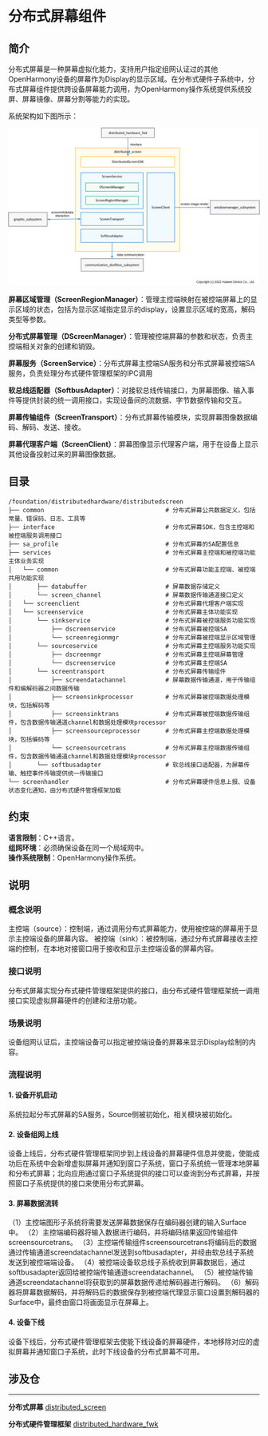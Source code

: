 # **分布式屏幕组件**

## **简介**

分布式屏幕是一种屏幕虚拟化能力，支持用户指定组网认证过的其他OpenHarmony设备的屏幕作为Display的显示区域。在分布式硬件子系统中，分布式屏幕组件提供跨设备屏幕能力调用，为OpenHarmony操作系统提供系统投屏、屏幕镜像、屏幕分割等能力的实现。

系统架构如下图所示：

![](figures/distributedscreen_arch.png)

**屏幕区域管理（ScreenRegionManager）**：管理主控端映射在被控端屏幕上的显示区域的状态，包括为显示区域指定显示的display，设置显示区域的宽高，解码类型等参数。

**分布式屏幕管理（DScreenManager）**：管理被控端屏幕的参数和状态，负责主控端相关对象的创建和销毁。

**屏幕服务（ScreenService）**：分布式屏幕主控端SA服务和分布式屏幕被控端SA服务，负责处理分布式硬件管理框架的IPC调用

**软总线适配器（SoftbusAdapter）**：对接软总线传输接口，为屏幕图像、输入事件等提供封装的统一调用接口，实现设备间的流数据、字节数据传输和交互。

**屏幕传输组件（ScreenTransport）**：分布式屏幕传输模块，实现屏幕图像数据编码、解码、发送、接收。

**屏幕代理客户端（ScreenClient）**：屏幕图像显示代理客户端，用于在设备上显示其他设备投射过来的屏幕图像数据。


## **目录**

```
/foundation/distributedhardware/distributedscreen 
├── common                                  # 分布式屏幕公共数据定义，包括常量、错误码、日志、工具等 
├── interface                               # 分布式屏幕SDK，包含主控端和被控端服务调用接口 
├── sa_profile                              # 分布式屏幕的SA配置信息 
├── services                                # 分布式屏幕主控端和被控端功能主体业务实现 
│   └── common                              # 分布式屏幕功能主控端、被控端共用功能实现 
│       ├── databuffer                      # 屏幕数据存储定义 
│       └── screen_channel                  # 屏幕数据传输通道接口定义 
│   └── screenclient                        # 分布式屏幕代理客户端实现 
│   └── screenservice                       # 分布式屏幕主体功能实现 
│       └── sinkservice                     # 分布式屏幕被控端服务功能实现 
│           ├── dscreenservice              # 分布式屏幕被控端SA 
│           └── screenregionmgr             # 分布式屏幕被控端显示区域管理 
│       └── sourceservice                   # 分布式屏幕主控端服务功能实现 
│           ├── dscreenmgr                  # 分布式屏幕主控端屏幕管理 
│           └── dscreenservice              # 分布式屏幕主控端SA 
│       └── screentransport                 # 分布式屏幕传输组件 
│           ├── screendatachannel           # 屏幕数据传输通道，用于传输组件和编解码器之间数据传输 
│           ├── screensinkprocessor         # 分布式屏幕被控端数据处理模块，包括解码等 
│           ├── screensinktrans             # 分布式屏幕被控端数据传输组件，包含数据传输通道channel和数据处理模块processor 
│           ├── screensourceprocessor       # 分布式屏幕主控端数据处理模块，包括编码等 
│           └── screensourcetrans           # 分布式屏幕主控端数据传输组件，包含数据传输通道channel和数据处理模块processor 
│       └── softbusadapter                  # 软总线接口适配器，为屏幕传输、触控事件传输提供统一传输接口 
└── screenhandler                           # 分布式屏幕硬件信息上报、设备状态变化通知，由分布式硬件管理框架加载
```

## **约束**
**语言限制**：C++语言。  
**组网环境**：必须确保设备在同一个局域网中。  
**操作系统限制**：OpenHarmony操作系统。  

## **说明**
### **概念说明**
主控端（source）：控制端，通过调用分布式屏幕能力，使用被控端的屏幕用于显示主控端设备的屏幕内容。
被控端（sink）：被控制端，通过分布式屏幕接收主控端的控制，在本地对接窗口用于接收和显示主控端设备的屏幕内容。

### **接口说明**
分布式屏幕实现分布式硬件管理框架提供的接口，由分布式硬件管理框架统一调用接口实现虚拟屏幕硬件的创建和注册功能。

### **场景说明**
设备组网认证后，主控端设备可以指定被控端设备的屏幕来显示Display绘制的内容。

### **流程说明**
#### **1. 设备开机启动**
系统拉起分布式屏幕的SA服务，Source侧被初始化，相关模块被初始化。

#### **2. 设备组网上线**
设备上线后，分布式硬件管理框架同步到上线设备的屏幕硬件信息并使能，使能成功后在系统中会新增虚拟屏幕并通知到窗口子系统，窗口子系统统一管理本地屏幕和分布式屏幕；北向应用通过窗口子系统提供的接口可以查询到分布式屏幕，并按照窗口子系统提供的接口来使用分布式屏幕。

#### **3. 屏幕数据流转**
（1）主控端图形子系统将需要发送屏幕数据保存在编码器创建的输入Surface中。
（2）主控端编码器将输入数据进行编码，并将编码结果返回传输组件screensourcetrans。
（3）主控端传输组件screensourcetrans将编码后的数据通过传输通道screendatachannel发送到softbusadapter，并经由软总线子系统发送到被控端端设备。
（4）被控端设备软总线子系统收到屏幕数据后，通过softbusadapter返回给被控端传输通道screendatachannel。
（5）被控端传输通道screendatachannel将获取到的屏幕数据传递给解码器进行解码。
（6）解码器将屏幕数据解码，并将解码后的数据保存到被控端代理显示窗口设置到解码器的Surface中，最终由窗口将画面显示在屏幕上。

#### **4. 设备下线**
设备下线后，分布式硬件管理框架去使能下线设备的屏幕硬件，本地移除对应的虚拟屏幕并通知窗口子系统，此时下线设备的分布式屏幕不可用。

## **涉及仓**
****
**分布式屏幕**
[distributed_screen](https://gitee.com/openharmony/distributed_screen)

**分布式硬件管理框架**
[distributed_hardware_fwk](https://gitee.com/openharmony/distributed_hardware_fwk)